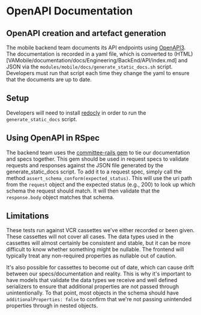 # OpenAPI Documentation

## OpenAPI creation and artefact generation

The mobile backend team documents its API endpoints using [OpenAPI3](https://swagger.io/specification/). The documentation is recorded in a yaml file, which is converted to (HTML)[VAMobile/documentation/docs/Engineering/BackEnd/API/index.md] and JSON via the `modules/mobile/docs/generate_static_docs.sh` script. Developers must run that script each time they change the yaml to ensure that the documents are up to date.

## Setup

Developers will need to install [redocly](https://redocly.com/docs/cli/installation#install-globally) in order to run the `generate_static_docs` script.

## Using OpenAPI in RSpec

The backend team uses the [committee-rails gem](https://github.com/willnet/committee-rails) to tie our documentation and specs together. This gem should be used in request specs to validate requests and responses against the JSON file generated by the generate_static_docs script. To add it to a request spec, simply call the method `assert_schema_conform(expected_status)`. This will use the uri path from the `request` object and the expected status (e.g., 200) to look up which schema the request should match. It will then validate that the `response.body` object matches that schema.

## Limitations

These tests run against VCR cassettes we've either recorded or been given. These cassettes will not cover all cases. The data types used in the cassettes will almost certainly be consistent and stable, but it can be more difficult to know whether something might be nullable. The frontend will typically treat any non-required properties as nullable out of caution.

It's also possible for cassettes to become out of date, which can cause drift between our specs/documentation and reality. This is why it's important to have models that validate the data types we receive and well defined serializers to ensure that additional properties are not passed through unintentionally. To that point, most objects in the schema should have `additionalProperties: false` to confirm that we're not passing unintended properties through in nested objects.
